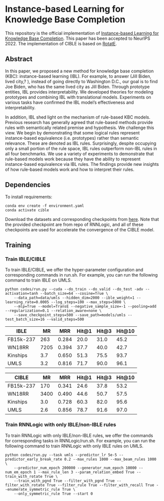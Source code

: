 # Instance-based Learning for Knowledge Base Completion

This repository is the official implementation of [Instance-based Learning for Knowledge Base Completion](https://arxiv.org/abs/2211.06807). This paper has been accepted to NeurIPS 2022. The implementation of CIBLE is based on [RotatE](https://github.com/DeepGraphLearning/KnowledgeGraphEmbedding).

## Abstract
In this paper, we proposed a new method for knowledge base completion (KBC): instance-based learning (IBL). For example, to answer (Jill Biden, lived city,? ), instead of going directly to Washington D.C., our goal is to find Joe Biden, who has the same lived city as Jill Biden. Through prototype entities, IBL provides interpretability. We developed theories for modeling prototypes and combining IBL with translational models. Experiments on various tasks have confirmed the IBL model’s effectiveness and interpretability.

In addition, IBL shed light on the mechanism of rule-based KBC models. Previous research has generally agreed that rule-based methods provide rules with semantically related premise and hypothesis. We challenge this view. We begin by demonstrating that some logical rules represent instance-based equivalence (i.e. prototypes) rather than semantic relevance. These are denoted as IBL rules. Surprisingly, despite occupying only a small portion of the rule space, IBL rules outperform non-IBL rules in all four benchmarks. We use a variety of experiments to demonstrate that rule-based models work because they have the ability to represent instance-based equivalence via IBL rules. The findings provide new insights of how rule-based models work and how to interpret their rules.

## Dependencies

To install requirements:

```
conda env create -f environment.yaml
conda activate cible
```

Download the datasets and corresponding checkpoints from [here](https://drive.google.com/file/d/159qfesBCgsM-MIn4MB4VV5PmiL9U9Vno/view?usp=sharing). Note that the provided checkpoint are from repo of RNNLogic, and all of these checkpoints are used for accelerate the convergence of the CIBLE model.

## Training

### Train IBLE/CIBLE
To train IBLE/CIBLE, we offer the hyper-parameter configuration and corresponding commands in run.sh. For example, you can run the following command to train IBLE on UMLS.
```
python codes/run.py --cuda --do_train --do_valid --do_test -adv --activation=tanh --batch_size=64 --cosine=True \
    --data_path=data/umls --hidden_dim=2000 --ible_weight=1 --learning_rate=0.0005 --log_steps=100 --max_steps=5000 \
    --mlp=True --model=TransE --negative_sample_size=-1 --pooling=add --regularization=0.1 --relation_aware=none \
    --save_checkpoint_steps=500 --save_path=models/umls --test_batch_size=16 --valid_steps=500
```


|   IBLE     | MR | MRR | Hit@1 | Hit@3 | Hit@10 |
|------------|-|-|-|-|-|
|   FB15k-237       | 263   | 0.284 | 20.0 | 31.0 | 45.2 |
|   WN18RR          | 7205  | 0.394 | 37.7 | 40.0 | 42.7 |
|   Kinships        | 3.7   | 0.650 | 51.3 | 75.5 | 93.7 |
|   UMLS            | 3.2   | 0.816 | 71.7 | 90.0 | 96.1 |

|   CIBLE     | MR | MRR | Hit@1 | Hit@3 | Hit@10 |
|------------|-|-|-|-|-|
|   FB15k-237       | 170   | 0.341 | 24.6 | 37.8 | 53.2 |
|   WN18RR          | 3400  | 0.490 | 44.6 | 50.7 | 57.5 |
|   Kinships        | 3.0   | 0.728 | 60.3 | 82.0 | 95.6 |
|   UMLS            | 2.6   | 0.856 | 78.7 | 91.6 | 97.0 |


### Train RNNLogic with only IBLE/non-IBLE rules
To train RNNLogic with only IBLE/non-IBLE rules, we offer the commands for corresponding tasks in RNNLogic/run.sh. For example, you can run the following command to train RNNLogic with only IBLE rules on UMLS.
```
python codes/run.py --task umls --predictor_lr 5e-5 --predictor_early_break_rate 0.2 --max_rules 1000 --max_beam_rules 1000 \
    --predictor_num_epoch 200000 --generator_num_epoch 10000 --num_em_epoch 1 --max_rule_len 3 --param_relation_embed True --train_with_rotate True \
    --train_with_pgnd True --filter_with_pgnd True --filter_with_rotate True --filter_rule True --filter_with_recall True --enumerate_symmetric_rule True \
    --only_symmetric_rule True --start 0
```
